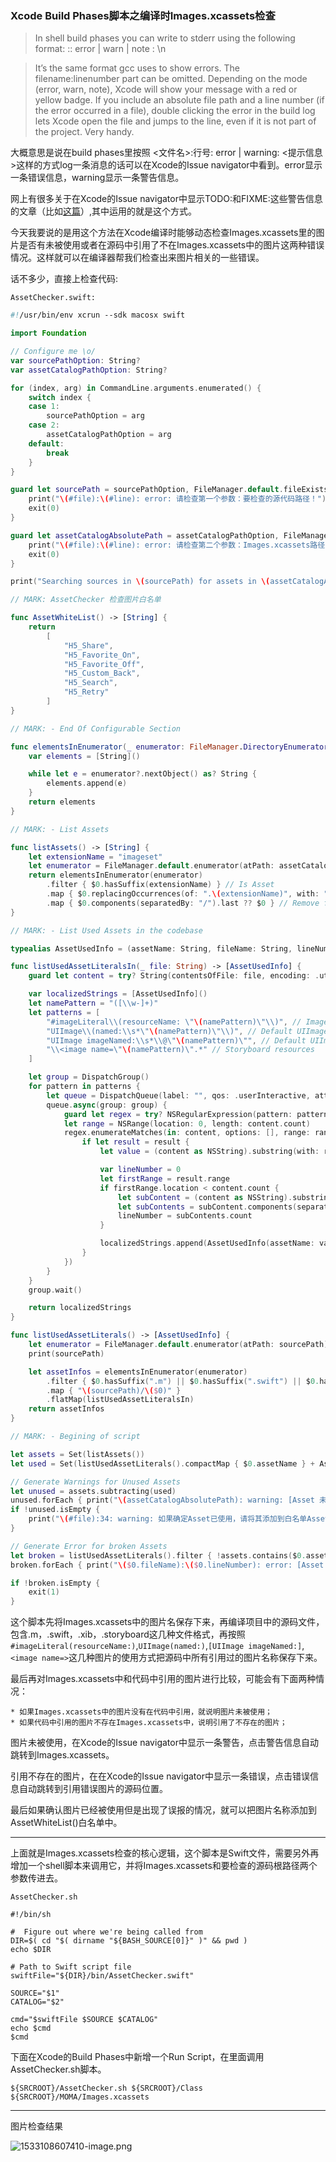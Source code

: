 ### Xcode Build Phases脚本之编译时Images.xcassets检查

> In shell build phases you can write to stderr using the following format:
<filename>:<linenumber>: error | warn | note : <message>\n

> It’s the same format gcc uses to show errors. The filename:linenumber part can be omitted. Depending on the mode (error, warn, note), Xcode will show your message with a red or yellow badge.
If you include an absolute file path and a line number (if the error occurred in a file), double clicking the error in the build log lets Xcode open the file and jumps to the line, even if it is not part of the project. Very handy.

大概意思是说在build phases里按照 <文件名>:行号: error | warning: <提示信息>这样的方式log一条消息的话可以在Xcode的Issue navigator中看到。error显示一条错误信息，warning显示一条警告信息。

网上有很多关于在Xcode的Issue navigator中显示TODO:和FIXME:这些警告信息的文章（比如[这篇](https://krakendev.io/blog/generating-warnings-in-xcode)）,其中运用的就是这个方式。

今天我要说的是用这个方法在Xcode编译时能够动态检查Images.xcassets里的图片是否有未被使用或者在源码中引用了不在Images.xcassets中的图片这两种错误情况。这样就可以在编译器帮我们检查出来图片相关的一些错误。

话不多少，直接上检查代码:

`AssetChecker.swift:`

``` swift
#!/usr/bin/env xcrun --sdk macosx swift

import Foundation

// Configure me \o/
var sourcePathOption: String?
var assetCatalogPathOption: String?

for (index, arg) in CommandLine.arguments.enumerated() {
    switch index {
    case 1:
        sourcePathOption = arg
    case 2:
        assetCatalogPathOption = arg
    default:
        break
    }
}

guard let sourcePath = sourcePathOption, FileManager.default.fileExists(atPath: sourcePath) else {
    print("\(#file):\(#line): error: 请检查第一个参数：要检查的源代码路径！")
    exit(0)
}

guard let assetCatalogAbsolutePath = assetCatalogPathOption, FileManager.default.fileExists(atPath: assetCatalogAbsolutePath) else {
    print("\(#file):\(#line): error: 请检查第二个参数：Images.xcassets路径！")
    exit(0)
}

print("Searching sources in \(sourcePath) for assets in \(assetCatalogAbsolutePath)")

// MARK: AssetChecker 检查图片白名单

func AssetWhiteList() -> [String] {
    return
        [
            "H5_Share",
            "H5_Favorite_On",
            "H5_Favorite_Off",
            "H5_Custom_Back",
            "H5_Search",
            "H5_Retry"
        ]
}

// MARK: - End Of Configurable Section

func elementsInEnumerator(_ enumerator: FileManager.DirectoryEnumerator?) -> [String] {
    var elements = [String]()

    while let e = enumerator?.nextObject() as? String {
        elements.append(e)
    }
    return elements
}

// MARK: - List Assets

func listAssets() -> [String] {
    let extensionName = "imageset"
    let enumerator = FileManager.default.enumerator(atPath: assetCatalogAbsolutePath)
    return elementsInEnumerator(enumerator)
        .filter { $0.hasSuffix(extensionName) } // Is Asset
        .map { $0.replacingOccurrences(of: ".\(extensionName)", with: "") } // Remove extension
        .map { $0.components(separatedBy: "/").last ?? $0 } // Remove folder path
}

// MARK: - List Used Assets in the codebase

typealias AssetUsedInfo = (assetName: String, fileName: String, lineNumber: Int)

func listUsedAssetLiteralsIn(_ file: String) -> [AssetUsedInfo] {
    guard let content = try? String(contentsOfFile: file, encoding: .utf8) else { return [] }

    var localizedStrings = [AssetUsedInfo]()
    let namePattern = "([\\w-]+)"
    let patterns = [
        "#imageLiteral\\(resourceName: \"\(namePattern)\"\\)", // Image Literal
        "UIImage\\(named:\\s*\"\(namePattern)\"\\)", // Default UIImage call (Swift)
        "UIImage imageNamed:\\s*\\@\"\(namePattern)\"", // Default UIImage call
        "\\<image name=\"\(namePattern)\".*" // Storyboard resources
    ]

    let group = DispatchGroup()
    for pattern in patterns {
        let queue = DispatchQueue(label: "", qos: .userInteractive, attributes: .concurrent)
        queue.async(group: group) {
            guard let regex = try? NSRegularExpression(pattern: pattern, options: []) else { return }
            let range = NSRange(location: 0, length: content.count)
            regex.enumerateMatches(in: content, options: [], range: range, using: { result, _, _ in
                if let result = result {
                    let value = (content as NSString).substring(with: result.range(at: 1))

                    var lineNumber = 0
                    let firstRange = result.range
                    if firstRange.location < content.count {
                        let subContent = (content as NSString).substring(with: NSRange(location: 0, length: firstRange.location))
                        let subContents = subContent.components(separatedBy: .newlines)
                        lineNumber = subContents.count
                    }

                    localizedStrings.append(AssetUsedInfo(assetName: value, fileName: file, lineNumber: lineNumber))
                }
            })
        }
    }
    group.wait()

    return localizedStrings
}

func listUsedAssetLiterals() -> [AssetUsedInfo] {
    let enumerator = FileManager.default.enumerator(atPath: sourcePath)
    print(sourcePath)

    let assetInfos = elementsInEnumerator(enumerator)
        .filter { $0.hasSuffix(".m") || $0.hasSuffix(".swift") || $0.hasSuffix(".xib") || $0.hasSuffix(".storyboard") } // Only Swift and Obj-C files
        .map { "\(sourcePath)/\($0)" }
        .flatMap(listUsedAssetLiteralsIn)
    return assetInfos
}

// MARK: - Begining of script

let assets = Set(listAssets())
let used = Set(listUsedAssetLiterals().compactMap { $0.assetName } + AssetWhiteList())

// Generate Warnings for Unused Assets
let unused = assets.subtracting(used)
unused.forEach { print("\(assetCatalogAbsolutePath): warning: [Asset 未使用] \($0)") }
if !unused.isEmpty {
    print("\(#file):34: warning: 如果确定Asset已使用，请将其添加到白名单AssetWhiteList()方法 中")
}

// Generate Error for broken Assets
let broken = listUsedAssetLiterals().filter { !assets.contains($0.assetName) }
broken.forEach { print("\($0.fileName):\($0.lineNumber): error: [Asset 缺失] \($0.assetName)") }

if !broken.isEmpty {
    exit(1)
}

```

这个脚本先将Images.xcassets中的图片名保存下来，再编译项目中的源码文件，包含.m，.swift，.xib，.storyboard这几种文件格式，再按照
`#imageLiteral(resourceName:)`,`UIImage(named:)`,`[UIImage imageNamed:]`,`<image name=>`这几种图片的使用方式把源码中所有引用过的图片名称保存下来。

最后再对Images.xcassets中和代码中引用的图片进行比较，可能会有下面两种情况：

	* 如果Images.xcassets中的图片没有在代码中引用，就说明图片未被使用；
	* 如果代码中引用的图片不存在Images.xcassets中，说明引用了不存在的图片；

图片未被使用，在Xcode的Issue navigator中显示一条警告，点击警告信息自动跳转到Images.xcassets。

引用不存在的图片，在在Xcode的Issue navigator中显示一条错误，点击错误信息自动跳转到引用错误图片的源码位置。

最后如果确认图片已经被使用但是出现了误报的情况，就可以把图片名称添加到AssetWhiteList()白名单中。

***
上面就是Images.xcassets检查的核心逻辑，这个脚本是Swift文件，需要另外再增加一个shell脚本来调用它，并将Images.xcassets和要检查的源码根路径两个参数传进去。

`AssetChecker.sh`

``` shell
#!/bin/sh

#  Figure out where we're being called from
DIR=$( cd "$( dirname "${BASH_SOURCE[0]}" )" && pwd )
echo $DIR

# Path to Swift script file
swiftFile="${DIR}/bin/AssetChecker.swift"

SOURCE="$1"
CATALOG="$2"

cmd="$swiftFile $SOURCE $CATALOG"
echo $cmd
$cmd

```

下面在Xcode的Build Phases中新增一个Run Script，在里面调用AssetChecker.sh脚本。

```
${SRCROOT}/AssetChecker.sh ${SRCROOT}/Class ${SRCROOT}/MOMA/Images.xcassets
```

*** 
图片检查结果

![1533108607410-image.png](https://i.loli.net/2018/08/01/5b616193bd523.png)
